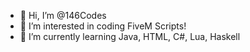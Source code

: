 - 👋 Hi, I’m @146Codes
- 👀 I’m interested in coding FiveM Scripts!
- 🌱 I’m currently learning Java, HTML, C#, Lua, Haskell

<!---
146Codes/146Codes is a ✨ special ✨ repository because its `README.md` (this file) appears on your GitHub profile.
You can click the Preview link to take a look at your changes.
--->
